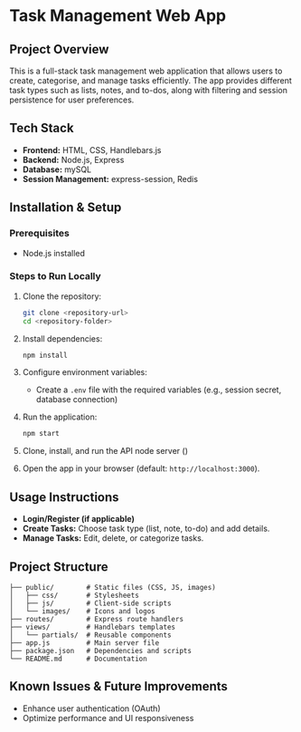 # Task Management Web App

## Project Overview

This is a full-stack task management web application that allows users to create, categorise, and manage tasks efficiently. The app provides different task types such as lists, notes, and to-dos, along with filtering and session persistence for user preferences.

## Tech Stack

- **Frontend:** HTML, CSS, Handlebars.js
- **Backend:** Node.js, Express
- **Database:** mySQL
- **Session Management:** express-session, Redis

## Installation & Setup

### Prerequisites

- Node.js installed

### Steps to Run Locally

1. Clone the repository:
   ```sh
   git clone <repository-url>
   cd <repository-folder>
   ```
2. Install dependencies:
   ```sh
   npm install
   ```
3. Configure environment variables:
   - Create a `.env` file with the required variables (e.g., session secret, database connection)
4. Run the application:
   ```sh
   npm start
   ```
5. Clone, install, and run the API node server ()

6. Open the app in your browser (default: `http://localhost:3000`).

## Usage Instructions

- **Login/Register (if applicable)**
- **Create Tasks:** Choose task type (list, note, to-do) and add details.
- **Manage Tasks:** Edit, delete, or categorize tasks.

## Project Structure

```
├── public/        # Static files (CSS, JS, images)
│   ├── css/       # Stylesheets
│   ├── js/        # Client-side scripts
│   └── images/    # Icons and logos
├── routes/        # Express route handlers
├── views/         # Handlebars templates
│   └── partials/  # Reusable components
├── app.js         # Main server file
├── package.json   # Dependencies and scripts
└── README.md      # Documentation
```

## Known Issues & Future Improvements

- Enhance user authentication (OAuth)
- Optimize performance and UI responsiveness

